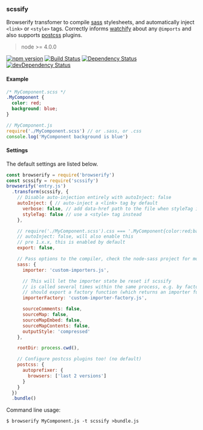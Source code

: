 ### scssify
Browserify transfomer to compile [sass][] stylesheets, and automatically inject `<link>` or `<style>` tags. Correctly informs [watchify][] about any `@imports` and also supports [postcss][] plugins.

> node >= 4.0.0

[![npm version](https://badge.fury.io/js/scssify.svg)](https://badge.fury.io/js/scssify) [![Build Status](https://travis-ci.org/cody-greene/scssify.svg?branch=master)](https://travis-ci.org/cody-greene/scssify) [![Dependency Status](https://david-dm.org/cody-greene/scssify.svg)](https://david-dm.org/cody-greene/scssify) [![devDependency Status](https://david-dm.org/cody-greene/scssify/dev-status.svg)](https://david-dm.org/cody-greene/scssify#info=devDependencies)

#### Example
```css
/* MyComponent.scss */
.MyComponent {
  color: red;
  background: blue;
}
```

```javascript
// MyComponent.js
require('./MyComponent.scss') // or .sass, or .css
console.log('MyComponent background is blue')
```

#### Settings
The default settings are listed below.

```javascript
const browserify = require('browserify')
const scssify = require('scssify')
browserify('entry.js')
  .transform(scssify, {
    // Disable auto-injection entirely with autoInject: false
    autoInject: { // auto-inject a <link> tag by default
      verbose: false, // add data-href path to the file when styleTag is used
      styleTag: false // use a <style> tag instead
    },

    // require('./MyComponent.scss').css === '.MyComponent{color:red;background:blue}'
    // autoInject: false, will also enable this
    // pre 1.x.x, this is enabled by default
    export: false,

    // Pass options to the compiler, check the node-sass project for more details
    sass: {
      importer: 'custom-importers.js',

      // This will let the importer state be reset if scssify
      // is called several times within the same process, e.g. by factor-bundle
      // should export a factory function (which returns an importer function)
      importerFactory: 'custom-importer-factory.js',

      sourceComments: false,
      sourceMap: false,
      sourceMapEmbed: false,
      sourceMapContents: false,
      outputStyle: 'compressed'
    },

    rootDir: process.cwd(),

    // Configure postcss plugins too! (no default)
    postcss: {
      autoprefixer: {
        browsers: ['last 2 versions']
      }
    }
  })
  .bundle()
```

Command line usage:
```
$ browserify MyComponent.js -t scssify >bundle.js
```

[sass]: http://sass-lang.com
[postcss]: https://github.com/postcss/postcss
[watchify]: https://github.com/substack/watchify
